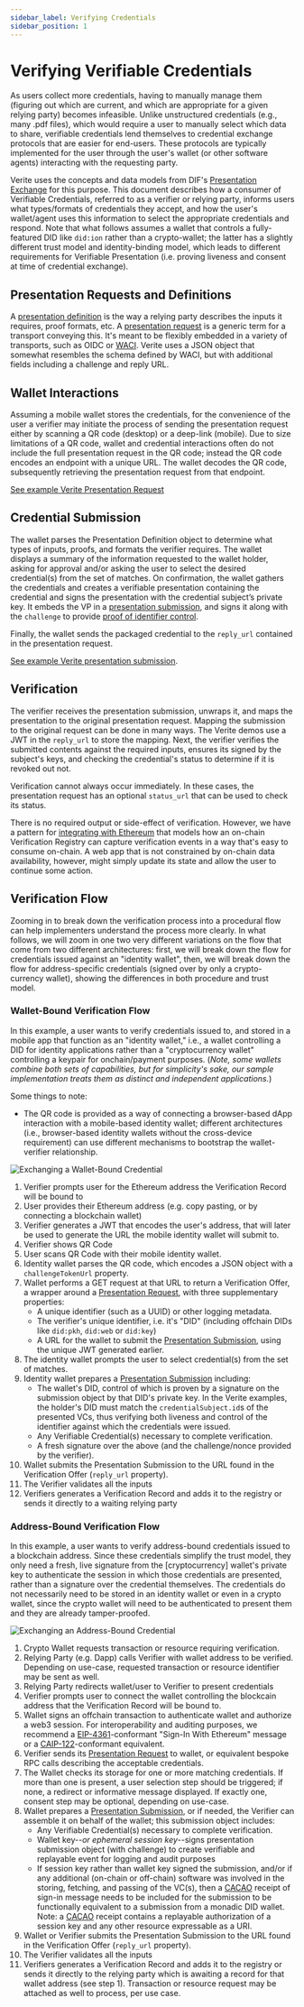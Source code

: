 ```yaml
---
sidebar_label: Verifying Credentials
sidebar_position: 1
---
```


# Verifying Verifiable Credentials

As users collect more credentials, having to manually manage them (figuring out which are current, and which are appropriate for a given relying party) becomes infeasible. Unlike unstructured credentials (e.g., many .pdf files), which would require a user to manually select which data to share, verifiable credentials lend themselves to credential exchange protocols that are easier for end-users. These protocols are typically implemented for the user through the user's wallet (or other software agents) interacting with the requesting party.

Verite uses the concepts and data models from DIF's [Presentation Exchange](https://identity.foundation/presentation-exchange) for this purpose. This document describes how a consumer of Verifiable Credentials, referred to as a verifier or relying party, informs users what types/formats of credentials they accept, and how the user's wallet/agent uses this information to select the appropriate credentials and respond.  Note that what follows assumes a wallet that controls a fully-featured DID like `did:ion` rather than a crypto-wallet; the latter has a slightly different trust model and identity-binding model, which leads to different requirements for Verifiable Presentation (i.e. proving liveness and consent at time of credential exchange).

## Presentation Requests and Definitions

A [presentation definition](https://identity.foundation/presentation-exchange/#presentation-definition) is the way a relying party describes the inputs it requires, proof formats, etc. A [presentation request](https://identity.foundation/presentation-exchange/#presentation-request) is a generic term for a transport conveying this. It's meant to be flexibly embedded in a variety of transports, such as OIDC or [WACI](https://identity.foundation/waci-presentation-exchange/). Verite uses a JSON object that somewhat resembles the schema defined by WACI, but with additional fields including a challenge and reply URL.

## Wallet Interactions

Assuming a mobile wallet stores the credentials, for the convenience of the user a verifier may initiate the process of sending the presentation request either by scanning a QR code (desktop) or a deep-link (mobile). Due to size limitations of a QR code, wallet and credential interactions often do not include the full presentation request in the QR code; instead the QR code encodes an endpoint with a unique URL. The wallet decodes the QR code, subsequently retrieving the presentation request from that endpoint.

[See example Verite Presentation Request](/verite/appendix/messages#presentation-request)

## Credential Submission

The wallet parses the Presentation Definition object to determine what types of inputs, proofs, and formats the verifier requires. The wallet displays a summary of the information requested to the wallet holder, asking for approval and/or asking the user to select the desired credential(s) from the set of matches. On confirmation, the wallet gathers the credentials and creates a verifiable presentation containing the credential and signs the presentation with the credential subject’s private key. It embeds the VP in a [presentation submission](https://identity.foundation/presentation-exchange/#presentation-submission), and signs it along with the `challenge` to provide [proof of identifier control](https://identity.foundation/presentation-exchange/#proof-of-identifier-control).

Finally, the wallet sends the packaged credential to the `reply_url` contained in the presentation request.

[See example Verite presentation submission](/verite/appendix/messages#presentation-submission).

## Verification

The verifier receives the presentation submission, unwraps it, and maps the presentation to the original presentation request. Mapping the submission to the original request can be done in many ways. The Verite demos use a JWT in the `reply_url` to store the mapping. Next, the verifier verifies the submitted contents against the required inputs, ensures its signed by the subject's keys, and checking the credential's status to determine if it is revoked out not.

Verification cannot always occur immediately. In these cases, the presentation request has an optional `status_url` that can be used to check its status.

There is no required output or side-effect of verification. However, we have a pattern for [integrating with Ethereum](/verite/patterns/smart-contract-verite) that models how an on-chain Verification Registry can capture verification events in a way that's easy to consume on-chain. A web app that is not constrained by on-chain data availability, however, might simply update its state and allow the user to continue some action.

## Verification Flow

Zooming in to break down the verification process into a procedural flow can help implementers understand the process more clearly.  In what follows, we will zoom in one two very different variations on the flow that come from two different architectures: first, we will break down the flow for credentials issued against an "identity wallet", then, we will break down the flow for address-specific credentials (signed over by only a crypto-currency wallet), showing the differences in both procedure and trust model.

### Wallet-Bound Verification Flow

In this example, a user wants to verify credentials issued to, and stored in a mobile app that function as an "identity wallet," i.e., a wallet controlling a DID for identity applications rather than a "cryptocurrency wallet" controlling a keypair for onchain/payment purposes. (*Note, some wallets combine both sets of capabilities, but for simplicity's sake, our sample implementation treats them as distinct and independent applications.*)

Some things to note:
* The QR code is provided as a way of connecting a browser-based dApp interaction with a mobile-based identity wallet; different architectures (i.e., browser-based identity wallets without the cross-device requirement) can use different mechanisms to bootstrap the wallet-verifier relationship.

![Exchanging a Wallet-Bound Credential](/img/docs/sequence_exchange.png "Exchanging a Wallet-Bound Credential")

1. Verifier prompts user for the Ethereum address the Verification Record will be bound to
1. User provides their Ethereum address (e.g. copy pasting, or by connecting a blockchain wallet)
1. Verifier generates a JWT that encodes the user's address, that will later be used to generate the URL the mobile identity wallet will submit to.
1. Verifier shows QR Code
1. User scans QR Code with their mobile identity wallet.
1. Identity wallet parses the QR code, which encodes a JSON object with a `challengeTokenUrl` property.
1. Wallet performs a GET request at that URL to return a Verification Offer, a wrapper around a [Presentation Request][], with three supplementary properties:
   - A unique identifier (such as a UUID) or other logging metadata.
   - The verifier's unique identifier, i.e. it's "DID" (including offchain DIDs like `did:pkh`, `did:web` or `did:key`)
   - A URL for the wallet to submit the [Presentation Submission][], using the unique JWT generated earlier.
2. The identity wallet prompts the user to select credential(s) from the set of matches.
3. Identity wallet prepares a [Presentation Submission][] including:
   - The wallet's DID, control of which is proven by a signature on the submission object by that DID's private key. In the Verite examples, the holder's DID must match the `credentialSubject.id`s of the presented VCs, thus verifying both liveness and control of the identifier against which the credentials were issued.
   - Any Verifiable Credential(s) necessary to complete verification.
   - A fresh signature over the above (and the challenge/nonce provided by the verifier).
4. Wallet submits the Presentation Submission to the URL found in the Verification Offer (`reply_url` property).
5. The Verifier validates all the inputs
6. Verifiers generates a Verification Record and adds it to the registry or sends it directly to a waiting relying party

### Address-Bound Verification Flow

In this example, a user wants to verify address-bound credentials issued to a blockchain address. Since these credentials simplify the trust model, they only need a fresh, live signature from the [cryptocurrency] wallet's private key to authenticate the session in which those credentials are presented, rather than a signature over the credential themselves.  The credentials do not necessarily need to be stored in an identity wallet or even in a crypto wallet, since the crypto wallet will need to be authenticated to present them and they are already tamper-proofed. 

![Exchanging an Address-Bound Credential](/img/docs/sequence_exchange_2.png "Exchanging an Address-Bound Credential")

1. Crypto Wallet requests transaction or resource requiring verification.
1. Relying Party (e.g. Dapp) calls Verifier with wallet address to be verified. Depending on use-case, requested transaction or resource identifier may be sent as well.
1. Relying Party redirects wallet/user to Verifier to present credentials
1. Verifier prompts user to connect the wallet controlling the blockcain address that the Verification Record will be bound to.
1. Wallet signs an offchain transaction to authenticate wallet and authorize a web3 session. For interoperability and auditing purposes, we recommend a [EIP-4361][]-conformant "Sign-In With Ethereum" message or a [CAIP-122][]-conformant equivalent.
2. Verifier sends its [Presentation Request][] to wallet, or equivalent bespoke RPC calls describing the acceptable credentials.
3. The Wallet checks its storage for one or more matching credentials.  If more than one is present, a user selection step should be triggered; if none, a redirect or informative message displayed.  If exactly one, consent step may be optional, depending on use-case.
4. Wallet prepares a [Presentation Submission][], or if needed, the Verifier can assemble it on behalf of the wallet; this submission object includes:
   - Any Verifiable Credential(s) necessary to complete verification.
   - Wallet key--*or ephemeral session key*--signs presentation submission object (with challenge) to create verifiable and replayable event for logging and audit purposes
   - If session key rather than wallet key signed the submission, and/or if any additional (on-chain or off-chain) software was involved in the storing, fetching, and passing of the VC(s), then a [CACAO][] receipt of sign-in message needs to be included for the submission to be functionally equivalent to a submission from a monadic DID wallet. Note: a [CACAO][] receipt contains a replayable authorization of a session key and any other resource expressable as a URI.
5.  Wallet or Verifier submits the Presentation Submission to the URL found in the Verification Offer (`reply_url` property).
6.  The Verifier validates all the inputs
7. Verifiers generates a Verification Record and adds it to the registry or sends it directly to the relying party which is awaiting a record for that wallet address (see step 1). Transaction or resource request may be attached as well to process, per use case.

[Presentation Request]: https://identity.foundation/presentation-exchange/#presentation-request
[Presentation Submission]: https://identity.foundation/presentation-exchange/#presentation-submission
[EIP-4361]: https://eips.ethereum.org/EIPS/eip-4361#example-message
[CACAO]: https://github.com/ChainAgnostic/CAIPs/blob/c8d8ee203625ea622bd15c42b2493116712dfaf3/CAIPs/caip-74.md
[CAIP-122]: https://github.com/ChainAgnostic/CAIPs/blob/571ef8c58195b122207f64d61fedbbb587f986a9/CAIPs/caip-122.md